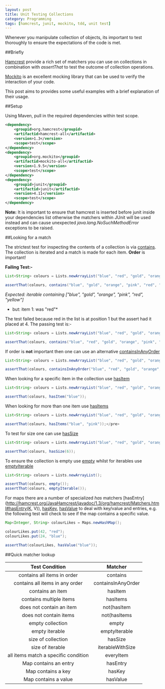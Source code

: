 ```yaml
---
layout: post
title: Unit Testing Collections
category: Programming
tags: [hamcrest, junit, mockito, tdd, unit test]
---
```


Whenever you manipulate collection of objects, its important to test thoroughly to ensure the expectations of the code is met.

##Briefly

[Hamcrest](http://hamcrest.org/JavaHamcrest/) provide a rich set of matchers you can use on collections in combination with *assertThat* to test the outcome of
collection operations.

[Mockito](http://mockito.org/) is an excellent mocking library that can be used to verify the interaction of your code.

This post aims to provides some useful examples with a brief explanation of their usage.

##Setup

Using Maven, pull in the required dependencies within test scope.

```xml
<dependency>
    <groupid>org.hamcrest</groupid>
    <artifactid>hamcrest-all</artifactid>
    <version>1.3</version>
    <scope>test</scope>
</dependency>
<dependency>
    <groupid>org.mockito</groupid>
    <artifactid>mockito-all</artifactid>
    <version>1.9.5</version>
    <scope>test</scope>
</dependency>
<dependency>
    <groupid>junit</groupid>
    <artifactid>junit</artifactid>
    <version>4.11</version>
    <scope>test</scope>
</dependency>
```

**Note:** It is important to ensure that hamcrest is inserted before junit inside your dependencies list otherwise the matchers within JUnit will be used
instead and can cause unexpected *java.lang.NoSuchMethodError* exceptions to be raised.

##Looking for a match

The strictest test for inspecting the contents of a collection is via
[contains](http://hamcrest.org/JavaHamcrest/javadoc/1.3/org/hamcrest/Matchers.html#contains(E...)).  The collection is iterated and a match is made for each
item. **Order** is important!

**Failing Test:-**

```java
List<String> colours = Lists.newArrayList("blue", "red", "gold", "orange", "pink", "yellow");

assertThat(colours, contains("blue", "gold", "orange", "pink", "red", "yellow"));
```

*Expected: iterable containing ["blue", "gold", "orange", "pink", "red", "yellow"]*
*   but: item 1: was "red"*

The test failed because red in the list is at position 1 but the assert had it placed at 4. The passing test is:-

```java
List<String> colours = Lists.newArrayList("blue", "red", "gold", "orange", "pink", "yellow");

assertThat(colours, contains("blue", "red", "gold", "orange", "pink", "yellow"));
```

If order is **not** important then one can use an alternative
[containsInAnyOrder](http://hamcrest.org/JavaHamcrest/javadoc/1.3/org/hamcrest/Matchers.html#containsInAnyOrder(java.util.Collection))

```java
List<String> colours = Lists.newArrayList("blue", "red", "gold", "orange", "pink", "yellow");

assertThat(colours, containsInAnyOrder("blue", "red", "gold", "orange", "pink", "yellow"));
```

When looking for a specific item in the collection use
[hasItem](http://hamcrest.org/JavaHamcrest/javadoc/1.3/org/hamcrest/Matchers.html#hasItem(org.hamcrest.Matcher))

```java
List<String> colours = Lists.newArrayList("blue", "red", "gold", "orange", "pink", "yellow");

assertThat(colours, hasItem("blue"));
```

When looking for more than one item use
[hasItems](http://hamcrest.org/JavaHamcrest/javadoc/1.3/org/hamcrest/Matchers.html#hasItems(org.hamcrest.Matcher...))

```java
List<String> colours = Lists.newArrayList("blue", "red", "gold", "orange", "pink", "yellow");

assertThat(colours, hasItems("blue", "pink"));</pre>
```

To test for size one can use [hasSize](http://hamcrest.org/JavaHamcrest/javadoc/1.3/org/hamcrest/Matchers.html#hasSize(int))

```java
List<String> colours = Lists.newArrayList("blue", "red", "gold", "orange", "pink", "yellow");

assertThat(colours, hasSize(6));
```

To ensure the collection is empty use [empty](http://hamcrest.org/JavaHamcrest/javadoc/1.3/org/hamcrest/Matchers.html#empty()) whilst for iterables use
[emptyIterable](http://hamcrest.org/JavaHamcrest/javadoc/1.3/org/hamcrest/Matchers.html#emptyIterable())

```java
List<String> colours = Lists.newArrayList();

assertThat(colours, empty());
assertThat(colours, emptyIterable());
```

For maps there are a number of specialized *has* matchers [hasEntry](http://hamcrest.org/JavaHamcrest/javadoc/1.3/org/hamcrest/Matchers.html#hasEntry(K, V)),
 [hasKey](http://hamcrest.org/JavaHamcrest/javadoc/1.3/org/hamcrest/Matchers.html#hasKey(K)),
[hasValue](http://hamcrest.org/JavaHamcrest/javadoc/1.3/org/hamcrest/Matchers.html#hasValue(org.hamcrest.Matcher)) to deal with key/value and entries, e.g.
the following test will check to see if the map contains a specific value.

```java
Map<Integer, String> colourLikes = Maps.newHashMap();

colourLikes.put(42, "red");
colourLikes.put(24, "blue");

assertThat(colourLikes, hasValue("blue"));
```

##Quick matcher lookup

| Test Condition | Matcher |
|:--------------:|:-------:|
|contains all items in order|contains|
|contains all items in any order|containsInAnyOrder|
|contains an item |  hasItem |
|contains multiple items |  hasItems |
|does not contain an item | not(hasItem |
|does not contain items | not(hasItems |
|empty collection |  empty |
|empty iterable | emptyIterable  |
|size of collection |  hasSize  |
|size of iterable |  iterableWithSize |
|all items match a specific condition | everyItem |
|Map contains an entry |  hasEntry |
|Map contains a key |   hasKey    |
|Map contains a value | hasValue |


